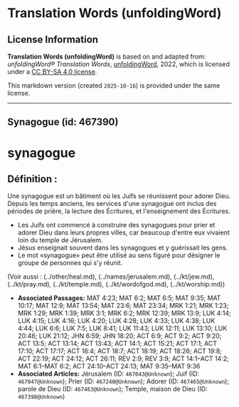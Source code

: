 # Translation Words (unfoldingWord)

## License Information

**Translation Words (unfoldingWord)** is based on and adapted from: _unfoldingWord® Translation Words_, [unfoldingWord](https://unfoldingword.org/utw), 2022, which is licensed under a [CC BY-SA 4.0 license](https://creativecommons.org/licenses/by-sa/4.0/legalcode.en).

This markdown version (created `2025-10-16`) is provided under the same license.



--------------------------------

## Synagogue (id: 467390)

synagogue
=========

Définition :
------------

Une synagogue est un bâtiment où les Juifs se réunissent pour adorer Dieu. Depuis les temps anciens, les services d'une synagogue ont inclus des périodes de prière, la lecture des Écritures, et l'enseignement des Écritures.

* Les Juifs ont commencé à construire des synagogues pour prier et adorer Dieu dans leurs propres villes, car beaucoup d'entre eux vivaient loin du temple de Jérusalem.
* Jésus enseignait souvent dans les synagogues et y guérissait les gens.
* Le mot «synagogue» peut être utilisé au sens figuré pour désigner le groupe de personnes qui s'y réunit.

(Voir aussi : (../other/heal.md), (../names/jerusalem.md), (../kt/jew.md), (../kt/pray.md), (../kt/temple.md), (../kt/wordofgod.md), (../kt/worship.md))

* **Associated Passages:** MAT 4:23; MAT 6:2; MAT 6:5; MAT 9:35; MAT 10:17; MAT 12:9; MAT 13:54; MAT 23:6; MAT 23:34; MRK 1:21; MRK 1:23; MRK 1:29; MRK 1:39; MRK 3:1; MRK 6:2; MRK 12:39; MRK 13:9; LUK 4:14; LUK 4:15; LUK 4:16; LUK 4:20; LUK 4:28; LUK 4:33; LUK 4:38; LUK 4:44; LUK 6:6; LUK 7:5; LUK 8:41; LUK 11:43; LUK 12:11; LUK 13:10; LUK 20:46; LUK 21:12; JHN 6:59; JHN 18:20; ACT 6:9; ACT 9:2; ACT 9:20; ACT 13:5; ACT 13:14; ACT 13:43; ACT 14:1; ACT 15:21; ACT 17:1; ACT 17:10; ACT 17:17; ACT 18:4; ACT 18:7; ACT 18:19; ACT 18:26; ACT 19:8; ACT 22:19; ACT 24:12; ACT 26:11; REV 2:9; REV 3:9; ACT 14:1–ACT 14:2; MAT 6:1–MAT 6:2; ACT 24:10–ACT 24:13; MAT 9:35–MAT 9:36
* **Associated Articles:** Jérusalem (ID: `467043@Unknown`); Juif (ID: `467047@Unknown`); Prier (ID: `467240@Unknown`); Adorer (ID: `467465@Unknown`); parole de Dieu (ID: `467463@Unknown`); Temple, maison de Dieu (ID: `467398@Unknown`)


